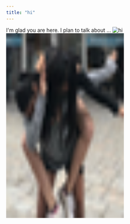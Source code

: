 ```yaml
---
title: "hi"
---
```


I'm glad you are here. I plan to talk about ...
![hi](https://user-images.githubusercontent.com/63884914/118277717-12004100-b497-11eb-8888-47a1e1aee2aa.png)
<img src="/assets/hi.png" height="500" width="320">
